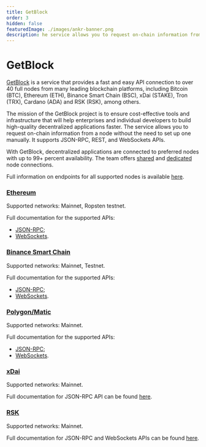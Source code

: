 ```yaml
---
title: GetBlock
order: 3
hidden: false
featuredImage: ./images/ankr-banner.png
description: he service allows you to request on-chain information from a node without the need to set up one manually. It supports JSON-RPC, REST, and WebSockets APIs.
---
```


# GetBlock

[GetBlock](https://getblock.io/?utm_source=website&utm_medium=info&utm_campaign=covalent) is a service that provides a fast and easy API connection to over 40 full nodes from many leading blockchain platforms, including Bitcoin (BTC), Ethereum (ETH),  Binance Smart Chain (BSC), xDai (STAKE), Tron (TRX), Cardano (ADA) and RSK (RSK), among others. 

The mission of the GetBlock project is to ensure cost-effective tools and infrastructure that will help enterprises and individual developers to build high-quality decentralized applications faster. The service allows you to request on-chain information from a node without the need to set up one manually. It supports JSON-RPC, REST, and WebSockets APIs.

With GetBlock, decentralized applications are connected to preferred nodes with up to 99+ percent availability. The team offers [shared](https://getblock.io/nodes/?utm_source=website&utm_medium=info&utm_campaign=covalent) and [dedicated](https://getblock.io/dedicated-nodes/?utm_source=website&utm_medium=info&utm_campaign=covalent) node connections. 

Full information on endpoints for all supported nodes is available [here](https://getblock.io/docs/nodes-endpoints/?utm_source=website&utm_medium=info&utm_campaign=covalent).

### [Ethereum](https://getblock.io/nodes/eth/?utm_source=website&utm_medium=info&utm_campaign=covalent)
Supported networks: Mainnet, Ropsten testnet.

Full documentation for the supported APIs:


- [JSON-RPC](https://besu.hyperledger.org/en/stable/Reference/API-Methods/);
- [WebSockets](https://besu.hyperledger.org/en/stable/HowTo/Interact/APIs/Using-JSON-RPC-API/). 


### [Binance Smart Chain](https://getblock.io/nodes/bsc/?utm_source=website&utm_medium=info&utm_campaign=covalent)
Supported networks: Mainnet, Testnet.

Full documentation for the supported APIs:
- [JSON-RPC](https://docs.binance.org/smart-chain/developer/rpc.html);
- [WebSockets](https://docs.binance.org/changelog.html#websocket). 


### [Polygon/Matic](https://getblock.io/nodes/matic/?utm_source=website&utm_medium=info&utm_campaign=covalent)
Supported networks: Mainnet.

Full documentation for the supported APIs:
- [JSON-RPC](https://docs.matic.network/docs/develop/maticjs/api-reference/);
- [WebSockets](https://ethereum.org/bn/developers/tutorials/using-websockets/).

### [xDai](https://getblock.io/nodes/stake/?utm_source=website&utm_medium=info&utm_campaign=covalent)
Supported networks: Mainnet.

Full documentation for JSON-RPC API can be found [here](https://www.xdaichain.com/for-developers/developer-resources#json-rpc-endpoints).


### [RSK](https://getblock.io/nodes/rsk/?utm_source=website&utm_medium=info&utm_campaign=covalent)
Supported networks: Mainnet.

Full documentation for JSON-RPC and WebSockets APIs can be found [here](https://developers.rsk.co/rsk/node/architecture/json-rpc/).
​

